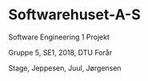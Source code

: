 # Softwarehuset-A-S
Software Engineering 1 Projekt

Gruppe 5, SE1, 2018, DTU
Forår


Stage, Jeppesen, Juul, Jørgensen
